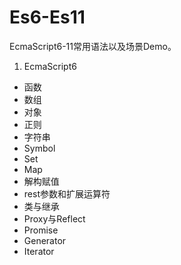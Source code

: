 # Es6-Es11
EcmaScript6-11常用语法以及场景Demo。
1. EcmaScript6
+ 函数
+ 数组
+ 对象
+ 正则
+ 字符串
+ Symbol
+ Set
+ Map
+ 解构赋值
+ rest参数和扩展运算符
+ 类与继承
+ Proxy与Reflect
+ Promise
+ Generator
+ Iterator
